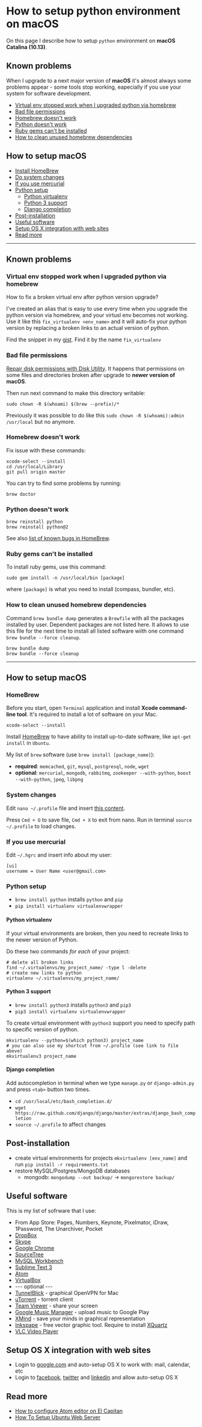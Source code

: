 How to setup python environment on macOS
=============


On this page I describe how to setup `python` environment on **macOS Catalina (10.13)**.


## Known problems

When I upgrade to a next major version of **macOS** it's almost always some problems appear - some tools stop working, eapecially if you use your system for software development.

- [Virtual env stopped work when I upgraded python via homebrew](#virtual-env-stopped-work-when-i-upgraded-python-via-homebrew)
- [Bad file permissions](#bad-file-permissions)
- [Homebrew doesn't work](#homebrew-doesnt-work)
- [Python doesn't work](#python-doesnt-work)
- [Ruby gems can't be installed](#ruby-gems-cant-be-installed)
- [How to clean unused homebrew dependencies](#how-to-clean-unused-homebrew-dependencies)


## How to setup macOS

- [Install HomeBrew](#homebrew)
- [Do system changes](#system-changes)
- [If you use mercurial](#if-you-use-mercurial)
- [Python setup](#python-setup)
  - [Python virtualenv](#python-virtualenv)
  - [Python 3 support](#python-3-support)
  - [Django completion](#django-completion)
- [Post-installation](#post-installation)
- [Useful software](#useful-software)
- [Setup OS X integration with web sites](#setup-os-x-integration-with-web-sites)
- [Read more](#read-more)

----

## Known problems

### Virtual env stopped work when I upgraded python via homebrew

How to fix a broken virtual env after python version upgrade?

I've created an alias that is easy to use every time when you upgrade the python version via homebrew, and your virtusl env becomes not working. Use it like this `fix_virtualenv <env_name>` and it will auto-fix your python version by replacing a broken links to an actual version of python.

Find the snippet in my [gist](https://gist.github.com/1st/4d8f2bd920cd047ccf1e). Find it by the name `fix_virtualenv`

### Bad file permissions

[Repair disk permissions with Disk Utility](https://support.apple.com/en-us/HT201560). It happens that permissions on some files and directories broken after upgrade to **newer version of macOS**.

Then run next command to make this directory writable:

```shell
sudo chown -R $(whoami) $(brew --prefix)/*
```

Previously it was possible to do like this `sudo chown -R $(whoami):admin /usr/local` but no anymore.

### Homebrew doesn't work

Fix issue with these commands:

```shell
xcode-select --install
cd /usr/local/Library
git pull origin master
```

You can try to find some problems by running:

```shell
brew doctor
```

### Python doesn't work

```shell
brew reinstall python
brew reinstall python@2
```

See also [list of known bugs in HomeBrew](https://docs.brew.sh/Troubleshooting).

### Ruby gems can't be installed

To install ruby gems, use this command:

```shell
sudo gem install -n /usr/local/bin [package]
```

where `[package]` is what you need to install (compass, bundler, etc).

### How to clean unused homebrew dependencies

Command `brew bundle dump` generates a `Brewfile` with all the packages installed by user. Dependent packages are not listed here. It allows to use this file for the next time to install all listed software wiith one command `brew bundle --force cleanup`.

```
brew bundle dump
brew bundle --force cleanup
```

----

## How to setup macOS

### HomeBrew

Before you start, open `Terminal` application and install **Xcode command-line tool**. It's required to install a lot of software on your Mac.

```shell
xcode-select --install
```

Install [HomeBrew](http://brew.sh) to have ability to install up-to-date software, like `apt-get install` in `Ubuntu`.

My list of `brew` software (use `brew install [package_name]`):
- **required**: `memcached`, `git`, `mysql`, `postgresql`, `node`, `wget`
- **optional**: `mercurial`, `mongodb`, `rabbitmq`, `zookeeper --with-python`, `boost --with-python`, `jpeg`, `libpng`


### System changes

Edit `nano ~/.profile` file and insert [this content](https://gist.github.com/1st/4d8f2bd920cd047ccf1e).

Press `Cmd + O` to save file, `Cmd + X` to exit from nano. Run in terminal `source ~/.profile` to load changes.


### If you use mercurial

Edit `~/.hgrc` and insert info about my user:

```
[ui]
username = User Name <user@gmail.com>
```


### Python setup

- `brew install python` installs `python` and `pip`
- `pip install virtualenv virtualenvwrapper`


#### Python virtualenv

If your virtual environments are broken, then you need to recreate links to the newer version of Python.

Do these two commands *for each* of your project:
```shell
# delete all broken links
find ~/.virtualenvs/my_project_name/ -type l -delete
# create new links to python
virtualenv ~/.virtualenvs/my_project_name/
```


#### Python 3 support

- `brew install python3` installs `python3` and `pip3`
- `pip3 install virtualenv virtualenvwrapper`

To create virtual environment with `python3` support you need to specify path to specific version of python.

```shell
mkvirtualenv --python=$(which python3) project_name
# you can also use my shortcut from ~/.profile (see link to file above)
mkvirtualenv3 project_name
```


#### Django completion

Add autocompletion in terminal when we type `manage.py` or `django-admin.py` and press `<tab>` button two times.

- `cd /usr/local/etc/bash_completion.d/`
- `wget https://raw.github.com/django/django/master/extras/django_bash_completion`
- `source ~/.profile` to affect changes


## Post-installation

- create virtual environments for projects `mkvirtualenv [env_name]` and run `pip install -r requirements.txt`
- restore MySQL/Postgres/MongoDB databases
  - mongodb: `mongodump --out backup/` -> `mongorestore backup/`


## Useful software

This is my list of sofrware that I use:

- From App Store: Pages, Numbers, Keynote, Pixelmator, iDraw, 1Password, The Unarchiver, Pocket
- [DropBox](https://www.dropbox.com)
- [Skype](http://www.skype.com)
- [Google Chrome](http://www.google.com/chrome)
- [SourceTree](http://www.sourcetreeapp.com)
- [MySQL Workbench](http://dev.mysql.com/downloads/workbench/)
- [Sublime Text 3](http://www.sublimetext.com/3)
- [Atom](https://atom.io)
- [VirtualBox](https://www.virtualbox.org)
- --- optional ---
- [TunnelBlick](https://code.google.com/p/tunnelblick/) - graphical OpenVPN for Mac
- [uTorrent](http://www.utorrent.com) - torrent client
- [Team Viewer](http://www.teamviewer.com/en/index.aspx) - share your screen
- [Google Music Manager](https://support.google.com/googleplay/answer/1229970) - upload music to Google Play
- [XMind](http://www.xmind.net) - save your minds in graphical representation
- [Inkspape](http://www.inkscape.org/en/) - free vector graphic tool. Require to install [XQuartz](http://xquartz.macosforge.org/landing/)
- [VLC Video Player](http://www.videolan.org/vlc/download-macosx.html)


## Setup OS X integration with web sites

- Login to [google.com](http://google.com) and auto-setup OS X to work with: mail, calendar, etc
- Login to [facebook](http://facebook.com), [twitter](http://twitter.com) and [linkedin](http://linkedin.com) and allow auto-setup OS X


## Read more

- [How to configure Atom editor on El Capitan](https://github.com/1st/python-on-osx/blob/master/ATOM.md)
- [How To Setup Ubuntu Web Server](https://github.com/1st/setup-web-server)
